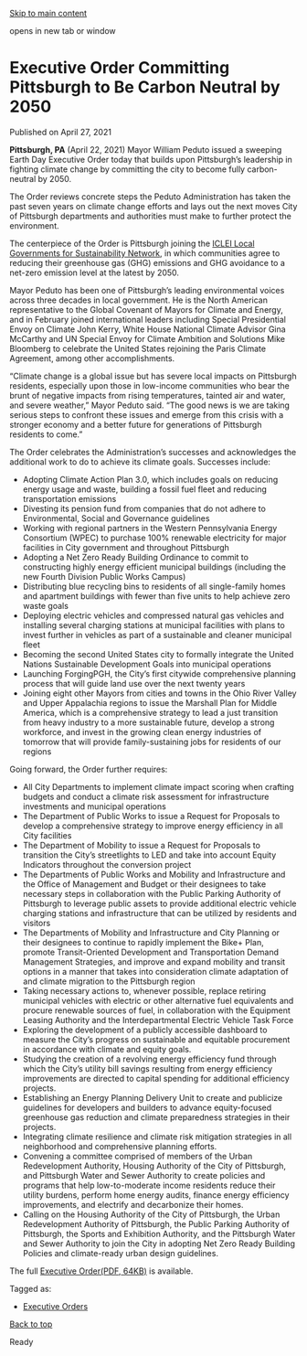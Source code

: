 [Skip to main content](https://www.pittsburghpa.gov/City-Government/Mayor/Executive-Orders/Mayor-Peduto-Issues-Executive-Order-Committing-Pittsburgh-to-Be-Carbon-Neutral-by-2050#main-content)

opens in new tab or window

# Executive Order Committing Pittsburgh to Be Carbon Neutral by 2050

Published on April 27, 2021

**Pittsburgh, PA** (April 22, 2021) Mayor William Peduto issued a sweeping Earth Day Executive Order today that builds upon Pittsburgh’s leadership in fighting climate change by committing the city to become fully carbon-neutral by 2050.

The Order reviews concrete steps the Peduto Administration has taken the past seven years on climate change efforts and lays out the next moves City of Pittsburgh departments and authorities must make to further protect the environment.

The centerpiece of the Order is Pittsburgh joining the [ICLEI Local Governments for Sustainability Network](https://iclei.org/en/climate_neutrality.html), in which communities agree to reducing their greenhouse gas (GHG) emissions and GHG avoidance to a net-zero emission level at the latest by 2050.

Mayor Peduto has been one of Pittsburgh’s leading environmental voices across three decades in local government. He is the North American representative to the Global Covenant of Mayors for Climate and Energy, and in February joined international leaders including Special Presidential Envoy on Climate John Kerry, White House National Climate Advisor Gina McCarthy and UN Special Envoy for Climate Ambition and Solutions Mike Bloomberg to celebrate the United States rejoining the Paris Climate Agreement, among other accomplishments.

“Climate change is a global issue but has severe local impacts on Pittsburgh residents, especially upon those in low-income communities who bear the brunt of negative impacts from rising temperatures, tainted air and water, and severe weather,” Mayor Peduto said. “The good news is we are taking serious steps to confront these issues and emerge from this crisis with a stronger economy and a better future for generations of Pittsburgh residents to come.”

The Order celebrates the Administration’s successes and acknowledges the additional work to do to achieve its climate goals. Successes include:

- Adopting Climate Action Plan 3.0, which includes goals on reducing energy usage and waste, building a fossil fuel fleet and reducing transportation emissions
- Divesting its pension fund from companies that do not adhere to Environmental, Social and Governance guidelines
- Working with regional partners in the Western Pennsylvania Energy Consortium (WPEC) to purchase 100% renewable electricity for major facilities in City government and throughout Pittsburgh
- Adopting a Net Zero Ready Building Ordinance to commit to constructing highly energy efficient municipal buildings (including the new Fourth Division Public Works Campus)
- Distributing blue recycling bins to residents of all single-family homes and apartment buildings with fewer than five units to help achieve zero waste goals
- Deploying electric vehicles and compressed natural gas vehicles and installing several charging stations at municipal facilities with plans to invest further in vehicles as part of a sustainable and cleaner municipal fleet
- Becoming the second United States city to formally integrate the United Nations Sustainable Development Goals into municipal operations
- Launching ForgingPGH, the City’s first citywide comprehensive planning process that will guide land use over the next twenty years
- Joining eight other Mayors from cities and towns in the Ohio River Valley and Upper Appalachia regions to issue the Marshall Plan for Middle America, which is a comprehensive strategy to lead a just transition from heavy industry to a more sustainable future, develop a strong workforce, and invest in the growing clean energy industries of tomorrow that will provide family-sustaining jobs for residents of our regions

Going forward, the Order further requires:

- All City Departments to implement climate impact scoring when crafting budgets and conduct a climate risk assessment for infrastructure investments and municipal operations
- The Department of Public Works to issue a Request for Proposals to develop a comprehensive strategy to improve energy efficiency in all City facilities
- The Department of Mobility to issue a Request for Proposals to transition the City’s streetlights to LED and take into account Equity Indicators throughout the conversion project
- The Departments of Public Works and Mobility and Infrastructure and the Office of Management and Budget or their designees to take necessary steps in collaboration with the Public Parking Authority of Pittsburgh to leverage public assets to provide additional electric vehicle charging stations and infrastructure that can be utilized by residents and visitors
- The Departments of Mobility and Infrastructure and City Planning or their designees to continue to rapidly implement the Bike+ Plan, promote Transit-Oriented Development and Transportation Demand Management Strategies, and improve and expand mobility and transit options in a manner that takes into consideration climate adaptation of and climate migration to the Pittsburgh region
- Taking necessary actions to, whenever possible, replace retiring municipal vehicles with electric or other alternative fuel equivalents and procure renewable sources of fuel, in collaboration with the Equipment Leasing Authority and the Interdepartmental Electric Vehicle Task Force
- Exploring the development of a publicly accessible dashboard to measure the City’s progress on sustainable and equitable procurement in accordance with climate and equity goals.
- Studying the creation of a revolving energy efficiency fund through which the City’s utility bill savings resulting from energy efficiency improvements are directed to capital spending for additional efficiency projects.
- Establishing an Energy Planning Delivery Unit to create and publicize guidelines for developers and builders to advance equity-focused greenhouse gas reduction and climate preparedness strategies in their projects.
- Integrating climate resilience and climate risk mitigation strategies in all neighborhood and comprehensive planning efforts.
- Convening a committee comprised of members of the Urban Redevelopment Authority, Housing Authority of the City of Pittsburgh, and Pittsburgh Water and Sewer Authority to create policies and programs that help low-to-moderate income residents reduce their utility burdens, perform home energy audits, finance energy efficiency improvements, and electrify and decarbonize their homes.
- Calling on the Housing Authority of the City of Pittsburgh, the Urban Redevelopment Authority of Pittsburgh, the Public Parking Authority of Pittsburgh, the Sports and Exhibition Authority, and the Pittsburgh Water and Sewer Authority to join the City in adopting Net Zero Ready Building Policies and climate-ready urban design guidelines.

The full [Executive Order(PDF, 64KB)](https://www.pittsburghpa.gov/files/assets/city/v/1/mayor/documents/executive-orders/14057_final_climate_change_earth_day_executive_order.pdf) is available.

Tagged as:

- [Executive Orders](https://www.pittsburghpa.gov/News-articles?dlv_OC%20CL%20City%20News%20Listing=(dd_OC%20News%20Categories=Executive%20Orders))

[Back to top](https://www.pittsburghpa.gov/City-Government/Mayor/Executive-Orders/Mayor-Peduto-Issues-Executive-Order-Committing-Pittsburgh-to-Be-Carbon-Neutral-by-2050#body-top)

Ready

